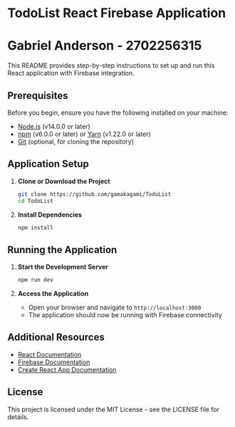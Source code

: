 # TodoList React Firebase Application
# Gabriel Anderson - 2702256315
This README provides step-by-step instructions to set up and run this React application with Firebase integration.

## Prerequisites

Before you begin, ensure you have the following installed on your machine:

- [Node.js](https://nodejs.org/) (v14.0.0 or later)
- [npm](https://www.npmjs.com/) (v6.0.0 or later) or [Yarn](https://yarnpkg.com/) (v1.22.0 or later)
- [Git](https://git-scm.com/) (optional, for cloning the repository)

## Application Setup

1. **Clone or Download the Project**
   ```bash
   git clone https://github.com/gamakagami/TodoList
   cd TodoList
   ```

2. **Install Dependencies**
   ```bash
   npm install
   ```

## Running the Application

1. **Start the Development Server**
   ```bash
   npm run dev
   ```

2. **Access the Application**
   - Open your browser and navigate to `http://localhost:3000`
   - The application should now be running with Firebase connectivity

## Additional Resources

- [React Documentation](https://reactjs.org/docs/getting-started.html)
- [Firebase Documentation](https://firebase.google.com/docs)
- [Create React App Documentation](https://create-react-app.dev/docs/getting-started/)

## License

This project is licensed under the MIT License - see the LICENSE file for details.
